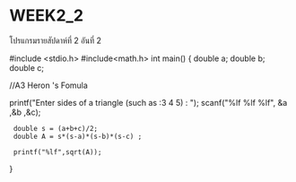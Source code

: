 # WEEK2_2
โปรแกรมรายสัปดาห์ที่ 2 อันที่ 2

#include <stdio.h>
#include<math.h>
int main() {
  double a;
  double b;
  double c;
 
 //A3 Heron 's Fomula
   
   printf("Enter sides of a triangle (such as :3 4 5) : ");
   scanf("%lf %lf %lf", &a ,&b ,&c); 
	
	 double s = (a+b+c)/2;
	 double A = s*(s-a)*(s-b)*(s-c) ;
	
	 printf("%lf",sqrt(A));
}
